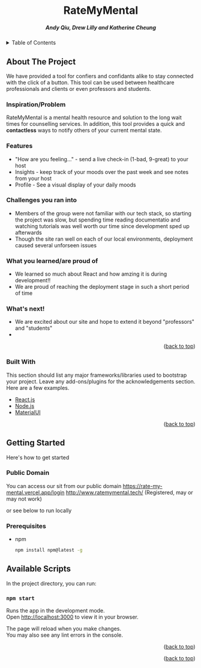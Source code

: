 <div id="top"></div>
<h1 align="center">RateMyMental</h1>

                                                              


<h5 align="center"> Andy Qiu, Drew Lilly and Katherine Cheung</h5>

<!-- TABLE OF CONTENTS -->
<details>
  <summary>Table of Contents</summary>
  <ol>
    <li>
      <a href="#about-the-project">About The Project</a>
      <ul>
        <li><a href="#built-with">Built With</a></li>
      </ul>
    </li>
    <li>
      <a href="#getting-started">Getting Started</a>
    </li>
    
  </ol>
</details>



<!-- ABOUT THE PROJECT -->
## About The Project

 We have provided a tool for confiers and confidants alike to stay connected with the click of a button. This tool can be used between healthcare professionals and clients or even professors and students. 

### Inspiration/Problem
RateMyMental is a mental health resource and solution to the long wait times for counselling services. In addition, this tool provides a quick and <b>contactless</b> ways to notify others of your current mental state.

### Features
* "How are you feeling..." - send a live check-in (1-bad, 9-great) to your host
* Insights - keep track of your moods over the past week and see notes from your host
* Profile - See a visual display of your daily moods 

### Challenges you ran into
* Members of the group were not familiar with our tech stack, so starting the project was slow, but spending time reading documentatio and watching tutorials was well worth our time since development sped up afterwards
* Though the site ran well on each of our local environments, deployment caused several unforseen issues

### What you learned/are proud of
* We learned so much about React and how amzing it is during development!!
* We are proud of reaching the deployment stage in such a short period of time 

### What's next!
* We are excited about our site and hope to extend it beyond "professors" and "students"
*
<p align="right">(<a href="#top">back to top</a>)</p>

### Built With

This section should list any major frameworks/libraries used to bootstrap your project. Leave any add-ons/plugins for the acknowledgements section. Here are a few examples.

* [React.js](https://reactjs.org/)
* [Node.js](https://nodejs.org/en/)
* [MaterialUI](https://mui.com/)

<p align="right">(<a href="#top">back to top</a>)</p>

<!-- GETTING STARTED -->
## Getting Started

Here's how to get started

### Public Domain

You can access our sit from our public domain
https://rate-my-mental.vercel.app/login
http://www.ratemymental.tech/ (Registered, may or may not work)

or see below to run locally

### Prerequisites
* npm
  ```sh
  npm install npm@latest -g
  ```
## Available Scripts

In the project directory, you can run:

### `npm start`

Runs the app in the development mode.\
Open [http://localhost:3000](http://localhost:3000) to view it in your browser.

The page will reload when you make changes.\
You may also see any lint errors in the console.

<p align="right">(<a href="#top">back to top</a>)</p>


<p align="right">(<a href="#top">back to top</a>)</p>



